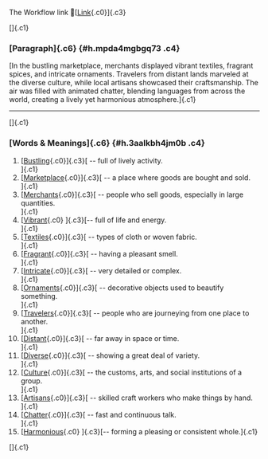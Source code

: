 The Workflow link
👏[[Link](https://www.google.com/url?q=http://www.google.com&sa=D&source=editors&ust=1758461983454433&usg=AOvVaw3ELormQCp0wFXsyC3MjFpR){.c0}]{.c3}

[]{.c1}

### [Paragraph]{.c6} {#h.mpda4mgbgq73 .c4}

[In the bustling marketplace, merchants displayed vibrant textiles,
fragrant spices, and intricate ornaments. Travelers from distant lands
marveled at the diverse culture, while local artisans showcased their
craftsmanship. The air was filled with animated chatter, blending
languages from across the world, creating a lively yet harmonious
atmosphere.]{.c1}

------------------------------------------------------------------------

[]{.c1}

### [Words & Meanings]{.c6} {#h.3aalkbh4jm0b .c4}

1.  [[Bustling](https://www.google.com/url?q=http://www.google.com&sa=D&source=editors&ust=1758461983455691&usg=AOvVaw0pF4Nt6BAC-LUBGdyJUPcS){.c0}]{.c3}[ --
    full of lively activity.\
    ]{.c1}
2.  [[Marketplace](https://www.google.com/url?q=http://www.google.com&sa=D&source=editors&ust=1758461983455938&usg=AOvVaw0OZBRysYBHDkHaL05Ia9BE){.c0}]{.c3}[ --
    a place where goods are bought and sold.\
    ]{.c1}
3.  [[Merchants](https://www.google.com/url?q=http://www.google.com&sa=D&source=editors&ust=1758461983456186&usg=AOvVaw3aRK4bO2A9goqFmnhcBdT4){.c0}]{.c3}[ --
    people who sell goods, especially in large quantities.\
    ]{.c1}
4.  [[Vibrant](https://www.google.com/url?q=http://www.google.com&sa=D&source=editors&ust=1758461983456429&usg=AOvVaw3PBnYxAasbyUHvWhFNvzxu){.c0}
    ]{.c3}[-- full of life and energy.\
    ]{.c1}
5.  [[Textiles](https://www.google.com/url?q=http://www.google.com&sa=D&source=editors&ust=1758461983456625&usg=AOvVaw0HtXPDCLqChpEPfZNKG41S){.c0}]{.c3}[ --
    types of cloth or woven fabric.\
    ]{.c1}
6.  [[Fragrant](https://www.google.com/url?q=http://www.google.com&sa=D&source=editors&ust=1758461983456835&usg=AOvVaw3v82l7obGW22ZesA4r_jyk){.c0}]{.c3}[ --
    having a pleasant smell.\
    ]{.c1}
7.  [[Intricate](https://www.google.com/url?q=http://www.google.com&sa=D&source=editors&ust=1758461983457018&usg=AOvVaw0QwuONwtgLdqc7_DRhmeLH){.c0}]{.c3}[ --
    very detailed or complex.\
    ]{.c1}
8.  [[Ornaments](https://www.google.com/url?q=http://www.google.com&sa=D&source=editors&ust=1758461983457203&usg=AOvVaw0AaBYCyE0SH330nWChThL1){.c0}]{.c3}[ --
    decorative objects used to beautify something.\
    ]{.c1}
9.  [[Travelers](https://www.google.com/url?q=http://www.google.com&sa=D&source=editors&ust=1758461983457424&usg=AOvVaw2iKDWR5VzG0DiLHP5Jq6Tj){.c0}]{.c3}[ --
    people who are journeying from one place to another.\
    ]{.c1}
10. [[Distant](https://www.google.com/url?q=http://www.google.com&sa=D&source=editors&ust=1758461983457656&usg=AOvVaw15gzBnIipXXNNyhj3R774M){.c0}]{.c3}[ --
    far away in space or time.\
    ]{.c1}
11. [[Diverse](https://www.google.com/url?q=http://www.google.com&sa=D&source=editors&ust=1758461983457858&usg=AOvVaw2cIjowVLVPFegc-mjeFeEi){.c0}]{.c3}[ --
    showing a great deal of variety.\
    ]{.c1}
12. [[Culture](https://www.google.com/url?q=http://www.google.com&sa=D&source=editors&ust=1758461983458052&usg=AOvVaw13eSfVXooIBO5btDR3tkg4){.c0}]{.c3}[ --
    the customs, arts, and social institutions of a group.\
    ]{.c1}
13. [[Artisans](https://www.google.com/url?q=http://www.google.com&sa=D&source=editors&ust=1758461983458284&usg=AOvVaw1uvVlKOnhl0jaE98GJEplm){.c0}]{.c3}[ --
    skilled craft workers who make things by hand.\
    ]{.c1}
14. [[Chatter](https://www.google.com/url?q=http://www.google.com&sa=D&source=editors&ust=1758461983458503&usg=AOvVaw3SNMf3tr_pqmPgdhopI7PE){.c0}]{.c3}[ --
    fast and continuous talk.\
    ]{.c1}
15. [[Harmonious](https://www.google.com/url?q=http://www.google.com&sa=D&source=editors&ust=1758461983458699&usg=AOvVaw2U6ZMR-1ou8z7Hm8IyoHOj){.c0}
    ]{.c3}[-- forming a pleasing or consistent whole.]{.c1}

[]{.c1}
